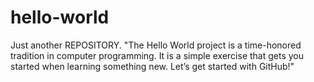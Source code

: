 # hello-world
Just another REPOSITORY.       "The Hello World project is a time-honored tradition in computer programming. It is a simple exercise that gets you started when learning something new. Let’s get started with GitHub!"
